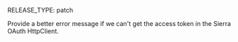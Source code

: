 RELEASE_TYPE: patch

Provide a better error message if we can't get the access token in the Sierra OAuth HttpClient.